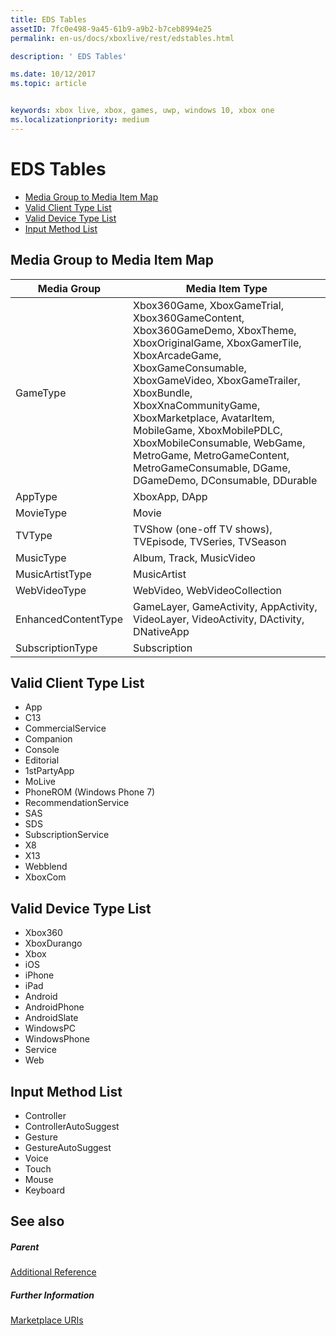 ```yaml
---
title: EDS Tables
assetID: 7fc0e498-9a45-61b9-a9b2-b7ceb8994e25
permalink: en-us/docs/xboxlive/rest/edstables.html

description: ' EDS Tables'

ms.date: 10/12/2017
ms.topic: article


keywords: xbox live, xbox, games, uwp, windows 10, xbox one
ms.localizationpriority: medium
---
```



# EDS Tables

  * [Media Group to Media Item Map](#ID4EQ)
  * [Valid Client Type List](#ID4EFD)
  * [Valid Device Type List](#ID4EPE)
  * [Input Method List](#ID4ERF)

<a id="ID4EQ"></a>


## Media Group to Media Item Map

| Media Group| Media Item Type| 
| --- | --- |
| GameType| Xbox360Game, XboxGameTrial, Xbox360GameContent, Xbox360GameDemo, XboxTheme, XboxOriginalGame, XboxGamerTile, XboxArcadeGame, XboxGameConsumable, XboxGameVideo, XboxGameTrailer, XboxBundle, XboxXnaCommunityGame, XboxMarketplace, AvatarItem, MobileGame, XboxMobilePDLC, XboxMobileConsumable, WebGame, MetroGame, MetroGameContent, MetroGameConsumable, DGame, DGameDemo, DConsumable, DDurable|
| AppType| XboxApp, DApp|
| MovieType| Movie|
| TVType| TVShow (one-off TV shows), TVEpisode, TVSeries, TVSeason|
| MusicType| Album, Track, MusicVideo|
| MusicArtistType| MusicArtist|
| WebVideoType| WebVideo, WebVideoCollection|
| EnhancedContentType| GameLayer, GameActivity, AppActivity, VideoLayer, VideoActivity, DActivity, DNativeApp|
| SubscriptionType| Subscription|

<a id="ID4EFD"></a>


## Valid Client Type List

   * App
   * C13
   * CommercialService
   * Companion
   * Console
   * Editorial
   * 1stPartyApp
   * MoLive
   * PhoneROM (Windows Phone 7)
   * RecommendationService
   * SAS
   * SDS
   * SubscriptionService
   * X8
   * X13
   * Webblend
   * XboxCom

<a id="ID4EPE"></a>


## Valid Device Type List

   * Xbox360
   * XboxDurango
   * Xbox
   * iOS
   * iPhone
   * iPad
   * Android
   * AndroidPhone
   * AndroidSlate
   * WindowsPC
   * WindowsPhone
   * Service
   * Web

<a id="ID4ERF"></a>


## Input Method List

   * Controller
   * ControllerAutoSuggest
   * Gesture
   * GestureAutoSuggest
   * Voice
   * Touch
   * Mouse
   * Keyboard

<a id="ID4EJG"></a>


## See also

<a id="ID4ELG"></a>


##### Parent  

[Additional Reference](atoc-xboxlivews-reference-additional.md)


<a id="ID4EXG"></a>


##### Further Information

[Marketplace URIs](../uri/marketplace/atoc-reference-marketplace.md)
